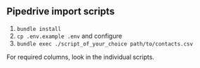 Pipedrive import scripts
-----

1. `bundle install`
2. `cp .env.example .env` and configure
3. `bundle exec ./script_of_your_choice path/to/contacts.csv`

For required columns, look in the individual scripts.
